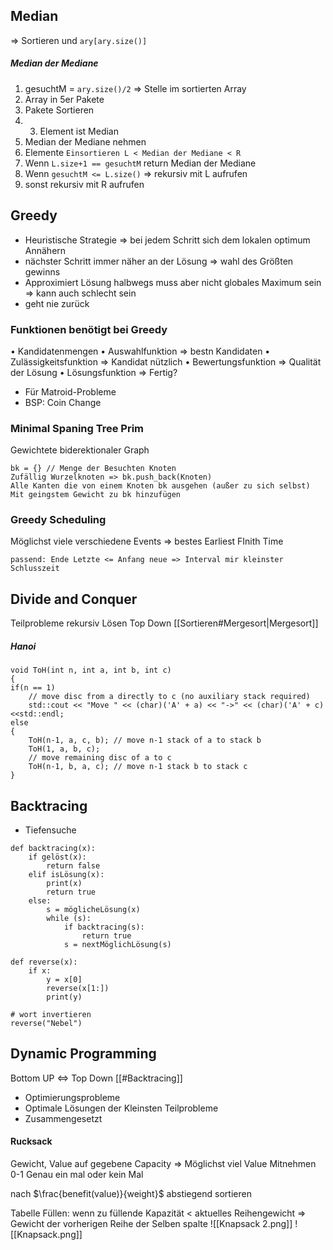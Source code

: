 ## Median
=> Sortieren und `ary[ary.size()]`

##### Median der Mediane
1. gesuchtM = `ary.size()/2` => Stelle im sortierten Array
2. Array in 5er Pakete
3. Pakete Sortieren
4. 3. Element ist Median
5. Median der Mediane nehmen
6. Elemente ``Einsortieren L < Median der Mediane < R``
7. Wenn ``L.size+1 == gesuchtM`` return Median der Mediane
8. Wenn ``gesuchtM <= L.size()`` => rekursiv mit L aufrufen
9. sonst rekursiv mit R aufrufen

## Greedy
- Heuristische Strategie => bei jedem Schritt sich dem lokalen optimum Annähern
- nächster Schritt immer näher an der Lösung => wahl des Größten gewinns
- Approximiert Lösung halbwegs muss aber nicht globales Maximum sein => kann auch schlecht sein
- geht nie zurück

### Funktionen benötigt bei Greedy
• Kandidatenmengen
• Auswahlfunktion => bestn Kandidaten
• Zulässigkeitsfunktion => Kandidat nützlich
• Bewertungsfunktion => Qualität der Lösung
• Lösungsfunktion => Fertig?
- Für Matroid-Probleme
- BSP: Coin Change

### Minimal Spaning Tree Prim
Gewichtete biderektionaler Graph
```
bk = {} // Menge der Besuchten Knoten
Zufällig Wurzelknoten => bk.push_back(Knoten)
Alle Kanten die von einem Knoten bk ausgehen (außer zu sich selbst)
Mit geingstem Gewicht zu bk hinzufügen

```

### Greedy Scheduling
Möglichst viele verschiedene Events => bestes Earliest FInith Time
```
passend: Ende Letzte <= Anfang neue => Interval mir kleinster Schlusszeit
```

## Divide and Conquer
Teilprobleme rekursiv Lösen
Top Down
[[Sortieren#Mergesort|Mergesort]]
##### Hanoi
```
void ToH(int n, int a, int b, int c)
{
if(n == 1)
	// move disc from a directly to c (no auxiliary stack required)
	std::cout << "Move " << (char)('A' + a) << "->" << (char)('A' + c)<<std::endl;
else
{
	ToH(n-1, a, c, b); // move n-1 stack of a to stack b
	ToH(1, a, b, c);
	// move remaining disc of a to c
	ToH(n-1, b, a, c); // move n-1 stack b to stack c
}
```


## Backtracing
- Tiefensuche
```
def backtracing(x):
	if gelöst(x):
		return false
	elif isLösung(x):
		print(x)
		return true
	else:
		s = möglicheLösung(x)
		while (s):
			if backtracing(s):
				return true
			s = nextMöglichLösung(s)
```

```
def reverse(x):
    if x:
	    y = x[0]
        reverse(x[1:])
	    print(y)

# wort invertieren
reverse("Nebel")
```

## Dynamic Programming
Bottom UP <=> Top Down [[#Backtracing]]
- Optimierungsprobleme
- Optimale Lösungen der Kleinsten Teilprobleme
- Zusammengesetzt

#### Rucksack
Gewicht, Value auf gegebene Capacity => Möglichst viel Value Mitnehmen
0-1 Genau ein mal oder kein Mal

nach $\frac{benefit(value)}{weight}$ abstiegend sortieren

Tabelle Füllen:
wenn zu füllende Kapazität < aktuelles Reihengewicht => Gewicht der vorherigen Reihe der Selben spalte
![[Knapsack 2.png]]
![[Knapsack.png]]

